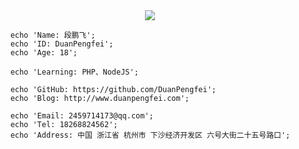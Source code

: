 <div align=center>
    <img src="http://7xkzbr.com1.z0.glb.clouddn.com/coding/GeeKlub/avatar/DuanPengfei.png" />
</div>

```
    echo 'Name: 段鹏飞';
    echo 'ID: DuanPengfei';
    echo 'Age: 18';

    echo 'Learning: PHP、NodeJS';

    echo 'GitHub: https://github.com/DuanPengfei';
    echo 'Blog: http://www.duanpengfei.com';

    echo 'Email: 2459714173@qq.com';
    echo 'Tel: 18268824562';
    echo 'Address: 中国 浙江省 杭州市 下沙经济开发区 六号大街二十五号路口';
```